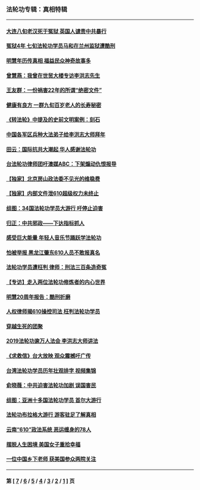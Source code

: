 ### 法轮功专辑：真相特辑
---
#### [大连八旬老汉死于冤狱 英国人谴责中共暴行](../../pages/nf4389/n13480118.md?01300430) 
#### [冤狱4年 七旬法轮功学员马和在兰州监狱遭酷刑](../../pages/nf4389/n13304688.md?01300430) 
#### [明慧年历传真相 福益民众神奇故事多](../../pages/nf4389/n13294545.md?01300430) 
#### [曾慧燕：我曾在世贸大楼专访李洪志先生](../../pages/nf4389/n12898729.md?01300430) 
#### [王友群：一份祸害22年的所谓“绝密文件”](../../pages/nf4389/n12871750.md?01300430) 
#### [健康有良方 一群九旬百岁老人的长寿秘密](../../pages/nf4389/n12847475.md?01300430) 
#### [《转法轮》中提及的史前文明案例：刻石](../../pages/nf4389/n12758577.md?01300430) 
#### [中国各军区兵种大法弟子给李洪志大师拜年](../../pages/nf4389/n12750047.md?01300430) 
#### [田云：国际抗共大潮起 华人感谢法轮功](../../pages/nf4389/n12357708.md?01300430) 
#### [台法轮功律师团吁澳媒ABC：下架煽动仇恨报导](../../pages/nf4389/n12279917.md?01300430) 
#### [【独家】北京房山政法委不见光的维稳费](../../pages/nf4389/n12031979.md?01300430) 
#### [【独家】内部文件泄610超级权力未终止](../../pages/nf4389/n12023895.md?01300430) 
#### [组图：34国法轮功学员大游行 吁停止迫害](../../pages/nf4389/n11492658.md?01300430) 
#### [归正：中共邪政——下达指标抓人](../../pages/nf4389/n11474770.md?01300430) 
#### [感受巨大能量 年轻人音乐节踊跃学法轮功](../../pages/nf4389/n11441981.md?01300430) 
#### [怕被举报 黑龙江肇东610人员不敢报真名](../../pages/nf4389/n11436499.md?01300430) 
#### [法轮功学员遭枉判 律师：刑法三百条造奇冤](../../pages/nf4389/n11433943.md?01300430) 
#### [【专访】走入两位法轮功修炼者的内心世界](../../pages/nf4389/n11415623.md?01300430) 
#### [明慧20周年报告：酷刑折磨](../../pages/nf4389/n11387954.md?01300430) 
#### [人权律师揭610操控司法 枉判法轮功学员](../../pages/nf4389/n11313370.md?01300430) 
#### [穿越生死的团聚](../../pages/nf4389/n11258922.md?01300430) 
#### [2019法轮功逾万人法会 李洪志大师讲法](../../pages/nf4389/n11265303.md?01300430) 
#### [《求救信》台大放映 观众震撼吁广传](../../pages/nf4389/n10922251.md?01300430) 
#### [台湾法轮功学员历年壮观排字 视频集锦](../../pages/nf4389/n10878789.md?01300430) 
#### [俞晓薇：中共迫害法轮功加剧 误国害民](../../pages/nf4389/n10859260.md?01300430) 
#### [组图：亚洲十多国法轮功学员 首尔大游行](../../pages/nf4389/n10781149.md?01300430) 
#### [法轮功布拉格大游行 游客驻足了解真相](../../pages/nf4389/n10749360.md?01300430) 
#### [云南“610”政法系统 恶运缠身的78人](../../pages/nf4389/n10747534.md?01300430) 
#### [摆脱人生困境 美国女子重拾幸福](../../pages/nf4389/n10688678.md?01300430) 
#### [一位中国乡下老师 获美国参众两院关注](../../pages/nf4389/n10683927.md?01300430) 

---
#### 第 [ [7](./7.md?01300430) / [6](./6.md?01300430) / [5](./5.md?01300430) / [4](./4.md?01300430) / [3](./3.md?01300430) / [2](./2.md?01300430) / [1](./1.md?01300430) ] 页
